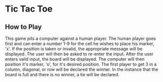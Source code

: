 # Tic Tac Toe

## How to Play
This game pits a computer against a human player.  The human player goes first and can enter a number 1-9 for the cell he wishes to place his marker, 'x'.  If the position is taken or invalid, the appropriate message will be displayed.  The user will then be asked to re-enter the input.  After the user enters valid input, the board will be displayed.  The computer will then position it's marker, 'o', for it's desired position.  The first player to get 3 in a column, diagonal, or row will be declared the winner.  In the instance that the board is full and there is no winner, a tie will be declared.
